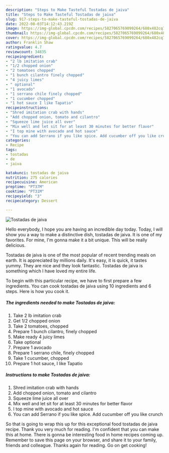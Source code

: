 ```yaml
---
description: "Steps to Make Tasteful Tostadas de jaiva"
title: "Steps to Make Tasteful Tostadas de jaiva"
slug: 917-steps-to-make-tasteful-tostadas-de-jaiva
date: 2022-08-03T14:12:43.219Z
image: https://img-global.cpcdn.com/recipes/5827065769099264/680x482cq70/tostadas-de-jaiva-recipe-main-photo.jpg
thumbnail: https://img-global.cpcdn.com/recipes/5827065769099264/680x482cq70/tostadas-de-jaiva-recipe-main-photo.jpg
cover: https://img-global.cpcdn.com/recipes/5827065769099264/680x482cq70/tostadas-de-jaiva-recipe-main-photo.jpg
author: Franklin Shaw
ratingvalue: 4.7
reviewcount: 34835
recipeingredient:
- "2 lb imitation crab"
- "1/2 chopped onion"
- "2 tomatoes chopped"
- "1 bunch cilantro finely chopped"
- "4 juicy limes"
- " optional"
- "1 avocado"
- "1 serrano chile finely chopped"
- "1 cucumber chopped"
- "1 hot sauce I like Tapatio"
recipeinstructions:
- "Shred imitation crab with hands"
- "Add chopped onion, tomato and cilantro"
- "Squeeze lime juice all over"
- "Mix well and let sit for at least 30 minutes for better flavor"
- "I top mine with avocado and hot sauce"
- "You can add Serrano if you like spice. Add cucumber off you like crunch"
categories:
- Recipe
tags:
- tostadas
- de
- jaiva

katakunci: tostadas de jaiva 
nutrition: 275 calories
recipecuisine: American
preptime: "PT37M"
cooktime: "PT31M"
recipeyield: "3"
recipecategory: Dessert

---
```



![Tostadas de jaiva](https://img-global.cpcdn.com/recipes/5827065769099264/680x482cq70/tostadas-de-jaiva-recipe-main-photo.jpg)

Hello everybody, I hope you are having an incredible day today. Today, I will show you a way to make a distinctive dish, tostadas de jaiva. It is one of my favorites. For mine, I'm gonna make it a bit unique. This will be really delicious.

Tostadas de jaiva is one of the most popular of recent trending meals on earth. It is appreciated by millions daily. It's easy, it is quick, it tastes yummy. They are nice and they look fantastic. Tostadas de jaiva is something which I have loved my entire life.




To begin with this particular recipe, we have to first prepare a few ingredients. You can cook tostadas de jaiva using 10 ingredients and 6 steps. Here is how you cook it.

<!--inarticleads1-->

##### The ingredients needed to make Tostadas de jaiva:

1. Take 2 lb imitation crab
1. Get 1/2 chopped onion
1. Take 2 tomatoes, chopped
1. Prepare 1 bunch cilantro, finely chopped
1. Make ready 4 juicy limes
1. Take  optional
1. Prepare 1 avocado
1. Prepare 1 serrano chile, finely chopped
1. Take 1 cucumber, chopped
1. Prepare 1 hot sauce, I like Tapatio




<!--inarticleads2-->

##### Instructions to make Tostadas de jaiva:

1. Shred imitation crab with hands
1. Add chopped onion, tomato and cilantro
1. Squeeze lime juice all over
1. Mix well and let sit for at least 30 minutes for better flavor
1. I top mine with avocado and hot sauce
1. You can add Serrano if you like spice. Add cucumber off you like crunch




So that is going to wrap this up for this exceptional food tostadas de jaiva recipe. Thank you very much for reading. I'm confident that you can make this at home. There is gonna be interesting food in home recipes coming up. Remember to save this page on your browser, and share it to your family, friends and colleague. Thanks again for reading. Go on get cooking!
